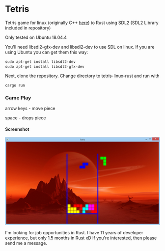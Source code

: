 
# Tetris 
Tetris game for linux (originally C++ [here](https://github.com/abesary/tetris-linux.git)) to Rust using SDL2 (SDL2 Library included in repository)

Only tested on Ubuntu 18.04.4

You'll need libsdl2-gfx-dev and libsdl2-dev to use SDL on linux. If you are using Ubuntu you can get them this way: 
```
sudo apt-get install libsdl2-dev 
sudo apt-get install libsdl2-gfx-dev
```

Next, clone the repository. Change directory to tetris-linux-rust and run with
```
cargo run
```

### Game Play
arrow keys - move piece

space      - drops piece


#### Screenshot
![alt text](Tetris-screenshot.png "Screenshot")

I'm looking for job opportunities in Rust.
I have 11 years of developer experience, but only 1.5 months in Rust xD
If you're interested, then please send me a message.

